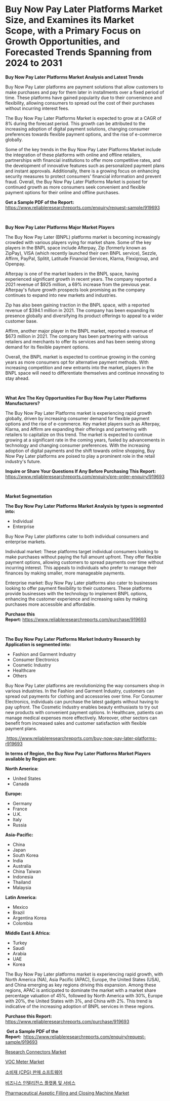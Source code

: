 <p><h1>Buy Now Pay Later Platforms Market Size, and Examines its Market Scope, with a Primary Focus on Growth Opportunities, and Forecasted Trends Spanning from 2024 to 2031</h1></p><p><strong>Buy Now Pay Later Platforms Market Analysis and Latest Trends</strong></p>
<p><p>Buy Now Pay Later platforms are payment solutions that allow customers to make purchases and pay for them later in installments over a fixed period of time. These platforms have gained popularity due to their convenience and flexibility, allowing consumers to spread out the cost of their purchases without incurring interest fees. </p><p>The Buy Now Pay Later Platforms Market is expected to grow at a CAGR of 8% during the forecast period. This growth can be attributed to the increasing adoption of digital payment solutions, changing consumer preferences towards flexible payment options, and the rise of e-commerce globally. </p><p>Some of the key trends in the Buy Now Pay Later Platforms Market include the integration of these platforms with online and offline retailers, partnerships with financial institutions to offer more competitive rates, and the development of innovative features such as personalized payment plans and instant approvals. Additionally, there is a growing focus on enhancing security measures to protect consumers' financial information and prevent fraud. Overall, the Buy Now Pay Later Platforms Market is poised for continued growth as more consumers seek convenient and flexible payment options for their online and offline purchases.</p></p>
<p><strong>Get a Sample PDF of the Report:&nbsp;</strong> <a href="https://www.reliableresearchreports.com/enquiry/request-sample/919693">https://www.reliableresearchreports.com/enquiry/request-sample/919693</a></p>
<p>&nbsp;</p>
<p><strong>Buy Now Pay Later Platforms Major Market Players</strong></p>
<p><p>The Buy Now Pay Later (BNPL) platforms market is becoming increasingly crowded with various players vying for market share. Some of the key players in the BNPL space include Afterpay, Zip (formerly known as ZipPay), VISA (which recently launched their own BNPL service), Sezzle, Affirm, PayPal, Splitit, Latitude Financial Services, Klarna, Flexigroup, and Openpay.</p><p>Afterpay is one of the market leaders in the BNPL space, having experienced significant growth in recent years. The company reported a 2021 revenue of $925 million, a 69% increase from the previous year. Afterpay's future growth prospects look promising as the company continues to expand into new markets and industries.</p><p>Zip has also been gaining traction in the BNPL space, with a reported revenue of $394.1 million in 2021. The company has been expanding its presence globally and diversifying its product offerings to appeal to a wider customer base.</p><p>Affirm, another major player in the BNPL market, reported a revenue of $673 million in 2021. The company has been partnering with various retailers and merchants to offer its services and has been seeing strong demand for its flexible payment options.</p><p>Overall, the BNPL market is expected to continue growing in the coming years as more consumers opt for alternative payment methods. With increasing competition and new entrants into the market, players in the BNPL space will need to differentiate themselves and continue innovating to stay ahead.</p></p>
<p>&nbsp;</p>
<p><strong>What Are The Key Opportunities For Buy Now Pay Later Platforms Manufacturers?</strong></p>
<p><p>The Buy Now Pay Later Platforms market is experiencing rapid growth globally, driven by increasing consumer demand for flexible payment options and the rise of e-commerce. Key market players such as Afterpay, Klarna, and Affirm are expanding their offerings and partnering with retailers to capitalize on this trend. The market is expected to continue growing at a significant rate in the coming years, fueled by advancements in technology and changing consumer preferences. With the increasing adoption of digital payments and the shift towards online shopping, Buy Now Pay Later platforms are poised to play a prominent role in the retail industry's future.</p></p>
<p><strong>Inquire or Share Your Questions If Any Before Purchasing This Report:</strong> <a href="https://www.reliableresearchreports.com/enquiry/pre-order-enquiry/919693">https://www.reliableresearchreports.com/enquiry/pre-order-enquiry/919693</a></p>
<p>&nbsp;</p>
<p><strong>Market Segmentation</strong></p>
<p><strong>The Buy Now Pay Later Platforms Market Analysis by types is segmented into:</strong></p>
<p><ul><li>Individual</li><li>Enterprise</li></ul></p>
<p><p>Buy Now Pay Later platforms cater to both individual consumers and enterprise markets. </p><p>Individual market: These platforms target individual consumers looking to make purchases without paying the full amount upfront. They offer flexible payment options, allowing customers to spread payments over time without incurring interest. This appeals to individuals who prefer to manage their finances by making smaller, more manageable payments.</p><p>Enterprise market: Buy Now Pay Later platforms also cater to businesses looking to offer payment flexibility to their customers. These platforms provide businesses with the technology to implement BNPL options, enhancing the customer experience and increasing sales by making purchases more accessible and affordable.</p></p>
<p><strong>Purchase this Report:&nbsp;</strong><a href="https://www.reliableresearchreports.com/purchase/919693">https://www.reliableresearchreports.com/purchase/919693</a></p>
<p>&nbsp;</p>
<p><strong>The Buy Now Pay Later Platforms Market Industry Research by Application is segmented into:</strong></p>
<p><ul><li>Fashion and Garment Industry</li><li>Consumer Electronics</li><li>Cosmetic Industry</li><li>Healthcare</li><li>Others</li></ul></p>
<p><p>Buy Now Pay Later platforms are revolutionizing the way consumers shop in various industries. In the Fashion and Garment Industry, customers can spread out payments for clothing and accessories over time. For Consumer Electronics, individuals can purchase the latest gadgets without having to pay upfront. The Cosmetic Industry enables beauty enthusiasts to try out new products with convenient payment options. In Healthcare, patients can manage medical expenses more effectively. Moreover, other sectors can benefit from increased sales and customer satisfaction with flexible payment plans.</p></p>
<p><a href="https://www.reliableresearchreports.com/buy-now-pay-later-platforms-r919693">&nbsp;https://www.reliableresearchreports.com/buy-now-pay-later-platforms-r919693</a></p>
<p><strong>In terms of Region, the Buy Now Pay Later Platforms Market Players available by Region are:</strong></p>
<p>
    <p> <strong> North America: </strong>
        <ul>
            <li>United States</li>
            <li>Canada</li>
        </ul>
        </p> 
    <p> <strong> Europe: </strong>
        <ul>
            <li>Germany</li>
            <li>France</li>
            <li>U.K.</li>
            <li>Italy</li>
            <li>Russia</li>
        </ul>
        </p> 
    <p> <strong> Asia-Pacific: </strong>
        <ul>
            <li>China</li>
            <li>Japan</li>
            <li>South Korea</li>
            <li>India</li>
            <li>Australia</li>
            <li>China Taiwan</li>
            <li>Indonesia</li>
            <li>Thailand</li>
            <li>Malaysia</li>
        </ul>
        </p> 
    <p> <strong> Latin America: </strong>
        <ul>
            <li>Mexico</li>
            <li>Brazil</li>
            <li>Argentina Korea</li>
            <li>Colombia</li>
        </ul>
        </p> 
    <p> <strong> Middle East & Africa: </strong>
        <ul>
            <li>Turkey</li>
            <li>Saudi</li>
            <li>Arabia</li>
            <li>UAE</li>
            <li>Korea</li>
        </ul>
    </p>
    </p>
<p><p>The Buy Now Pay Later platforms market is experiencing rapid growth, with North America (NA), Asia Pacific (APAC), Europe, the United States (USA), and China emerging as key regions driving this expansion. Among these regions, APAC is anticipated to dominate the market with a market share percentage valuation of 45%, followed by North America with 30%, Europe with 20%, the United States with 3%, and China with 2%. This trend is indicative of the increasing adoption of BNPL services in these regions.</p></p>
<p><strong>Purchase this Report: </strong><a href="https://www.reliableresearchreports.com/purchase/919693">https://www.reliableresearchreports.com/purchase/919693</a></p>
<p>&nbsp;<strong>Get a Sample PDF of the Report:&nbsp;&nbsp;</strong><a href="https://www.reliableresearchreports.com/enquiry/request-sample/919693">https://www.reliableresearchreports.com/enquiry/request-sample/919693</a></p>
<p><strong></strong></p>
<p><p><a href="https://github.com/irfadac/Market-Research-Report-List-4/blob/main/research-connectors-market.md">Research Connectors Market</a></p><p><a href="https://medium.com/@javooyce546456/voc-meter-market-size-market-segmentation-market-trends-and-growth-analysis-forecast-till-2031-a3af8d4761d4">VOC Meter Market</a></p><p><a href="https://github.com/dollarearner151/Market-Research-Report-List-2/blob/main/432729781075.md">소비재 (CPG) 판매 소프트웨어</a></p><p><a href="https://github.com/berlianaparadilla48/Market-Research-Report-List-2/blob/main/485081281076.md">비즈니스 인텔리전스 플랫폼 및 서비스</a></p><p><a href="https://www.linkedin.com/pulse/pharmaceutical-aseptic-filling-closing-machine-market-analysis-i5gzf?trackingId=FXhNST2ORhu05N6q5hdsSw%3D%3D">Pharmaceutical Aseptic Filling and Closing Machine Market</a></p></p>